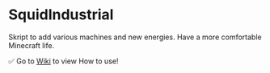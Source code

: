 # SquidIndustrial
Skript to add various machines and new energies. Have a more comfortable Minecraft life.

✅ Go to [Wiki](https://github.com/Yeahnkuuun/SquidIndustrial/wiki) to view How to use!
